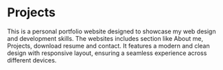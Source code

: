 # Projects
This is a personal portfolio website designed to showcase my web design and development skills. The websites includes section like About me, Projects, download resume and contact. It features a modern and clean design with responsive layout, ensuring a seamless experience across different devices.

